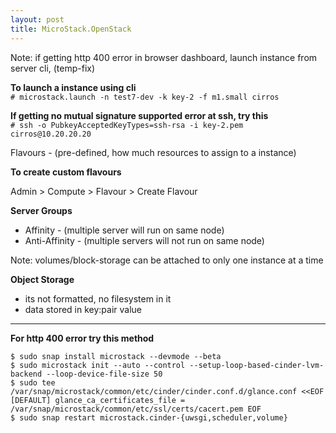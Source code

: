 ```yaml
---
layout: post
title: MicroStack.OpenStack
---
```


Note: if getting http 400 error in browser dashboard, launch instance from server cli, (temp-fix)

**To launch a instance using cli** <br>
`# microstack.launch -n test7-dev -k key-2 -f m1.small cirros`

**If getting no mutual signature supported error at ssh, try this** <br>
`# ssh -o PubkeyAcceptedKeyTypes=ssh-rsa -i key-2.pem cirros@10.20.20.20`

Flavours - (pre-defined, how much resources to assign to a instance)

**To create custom flavours** <br>
<p> Admin  >  Compute > Flavour > Create Flavour </p>

**Server Groups** <br>
- Affinity - (multiple server will run on same node) <br>
- Anti-Affinity - (multiple servers will not run on same node)

Note: volumes/block-storage can be attached to only one instance at a time

**Object Storage** <br>
- its not formatted, no filesystem in it
- data stored in key:pair value

***

**For http 400 error try this method**

`$ sudo snap install microstack --devmode --beta` <br>
`$ sudo microstack init --auto --control --setup-loop-based-cinder-lvm-backend --loop-device-file-size 50` <br>
`$ sudo tee /var/snap/microstack/common/etc/cinder/cinder.conf.d/glance.conf <<EOF [DEFAULT] glance_ca_certificates_file = /var/snap/microstack/common/etc/ssl/certs/cacert.pem EOF` <br>
`$ sudo snap restart microstack.cinder-{uwsgi,scheduler,volume}` <br>

